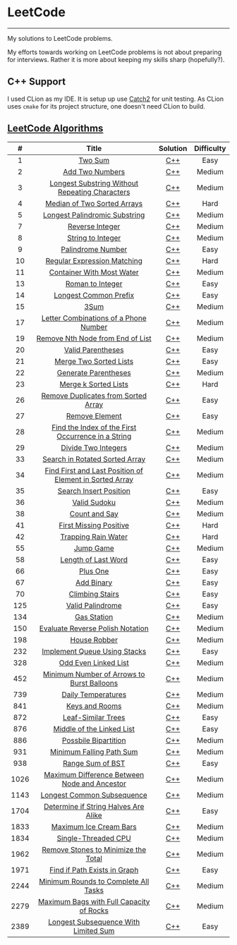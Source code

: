 # LeetCode
---
My solutions to LeetCode problems.

My efforts towards working on LeetCode problems is not about preparing for interviews. Rather it is more about keeping my skills sharp (hopefully?).

## C++ Support
I used CLion as my IDE. It is setup up use [Catch2](https://github.com/catchorg/Catch2) for unit testing. As CLion uses `cmake` for its project structure, one doesn't need CLion to build.

## [LeetCode Algorithms](https://leetcode.com/problemset/algorithms/)
| # | Title | Solution | Difficulty |
|:-:|:-:|:-:|:-:|
| 1| [Two Sum](https://leetcode.com/problems/two-sum/) | [C++](algorithms/cpp/1-TwoSum/main.cpp) | Easy |
| 2 | [Add Two Numbers](https://leetcode.com/problems/add-two-numbers/) | [C++](algorithms/cpp/2-AddTwoNumbers/main.cpp) | Medium |
| 3 | [Longest Substring Without Repeating Characters](https://leetcode.com/problems/longest-substring-without-repeating-characters/) | [C++](algorithms/cpp/3-LongestSubstringWithoutRepeatingChars/main.cpp) | Medium |
| 4 | [Median of Two Sorted Arrays](https://leetcode.com/problems/median-of-two-sorted-arrays/) | [C++](algorithms/cpp/4-MedianOfTwoSortedArrays/main.cpp) | Hard |
| 5 | [Longest Palindromic Substring](https://leetcode.com/problems/longest-palindromic-substring/) | [C++](algorithms/cpp/5-LongestPalindromicSubstring/main.cpp) | Medium |
| 7 | [Reverse Integer](https://leetcode.com/problems/reverse-integer/) | [C++](algorithms/cpp/7-ReverseInteger/main.cpp) | Medium |
| 8 | [String to Integer](https://leetcode.com/problems/string-to-integer-atoi/) | [C++](algorithms/cpp/8-StringToInteger/main.cpp) | Medium |
| 9| [Palindrome Number](https://leetcode.com/problems/palindrome-number/) | [C++](algorithms/cpp/9-PalindromeNumber/main.cpp) | Easy |
| 10 | [Regular Expression Matching](https://leetcode.com/problems/regular-expression-matching/) | [C++](algorithms/cpp/10-RegularExpressionMatching/main.cpp) | Hard |
| 11 | [Container With Most Water](https://leetcode.com/problems/container-with-most-water/) | [C++](algorithms/cpp/11-ContainerWithMostWater/main.cpp) | Medium |
| 13 | [Roman to Integer](https://leetcode.com/problems/roman-to-integer/) | [C++](algorithms/cpp/13-RomanToInteger/main.cpp) | Easy |
| 14 | [Longest Common Prefix](https://leetcode.com/problems/longest-common-prefix/) | [C++](algorithms/cpp/14-LongestCommonPrefix/main.cpp) | Easy |
| 15 | [3Sum](https://leetcode.com/problems/3sum/) | [C++](algorithms/cpp/15-3Sum/main.cpp) | Medium |
| 17 | [Letter Combinations of a Phone Number](https://leetcode.com/problems/letter-combinations-of-a-phone-number/) | [C++](algorithms/cpp/17-LetterCombosOfPhoneNumber/main.cpp) | Medium |
| 19 | [Remove Nth Node from End of List](https://leetcode.com/problems/remove-nth-node-from-end-of-list/) | [C++](algorithms/cpp/19-RemoveNthNodeFromEndOfList/main.cpp) | Medium |
| 20 | [Valid Parentheses](https://leetcode.com/problems/valid-parentheses/) | [C++](algorithms/cpp/20-ValidParentheses/main.cpp) | Easy |
| 21 | [Merge Two Sorted Lists](https://leetcode.com/problems/merge-two-sorted-lists/) | [C++](algorithms/cpp/21-MergeTwoSortedLists/main.cpp) | Easy |
| 22 | [Generate Parentheses](https://leetcode.com/problems/generate-parentheses/) | [C++](algorithms/cpp/22-GenerateParentheses/main.cpp) | Medium |
| 23 | [Merge k Sorted Lists](https://leetcode.com/problems/merge-k-sorted-lists/) | [C++](algorithms/cpp/23-MergeKSortedLists/main.cpp) | Hard |
| 26 | [Remove Duplicates from Sorted Array](https://leetcode.com/problems/remove-duplicates-from-sorted-array/) | [C++](algorithms/cpp/26-RemoveDuplicatesFromSortedArray/main.cpp) | Easy |
| 27 | [Remove Element](https://leetcode.com/problems/remove-element/) | [C++](algorithms/cpp/27-RemoveElement/main.cpp) | Easy |
| 28 | [Find the Index of the First Occurrence in a String](https://leetcode.com/problems/find-the-index-of-the-first-occurrence-in-a-string/) | [C++](algorithms/cpp/28-FindIndexOfFirstOccurrenceInString/main.cpp) | Medium |
| 29 | [Divide Two Integers](https://leetcode.com/problems/divide-two-integers/) | [C++](algorithms/cpp/29-DivideTwoIntegers/main.cpp) | Medium |
| 33 | [Search in Rotated Sorted Array](https://leetcode.com/problems/search-in-rotated-sorted-array/) | [C++](algorithms/cpp/33-SearchInRotatedSortedArray/main.cpp) | Medium |
| 34 | [Find First and Last Position of Element in Sorted Array](https://leetcode.com/problems/find-first-and-last-position-of-element-in-sorted-array/) | [C++](algorithms/cpp/34-FindFirstLastPosOfElemInSortedArray/main.cpp) | Medium |
| 35 | [Search Insert Position](https://leetcode.com/problems/search-insert-position/) | [C++](algorithms/cpp/35-SearchInsertPosition/main.cpp) | Easy |
| 36 | [Valid Sudoku](https://leetcode.com/problems/valid-sudoku/) | [C++](algorithms/cpp/36-ValidSudoku/main.cpp) | Medium |
| 38 | [Count and Say](https://leetcode.com/problems/count-and-say/) | [C++](algorithms/cpp/38-CountAndSay/main.cpp) | Medium |
| 41 | [First Missing Positive](https://leetcode.com/problems/first-missing-positive/) | [C++](algorithms/cpp/41-FirstMissingPositive/main.cpp) | Hard |
| 42 | [Trapping Rain Water](https://leetcode.com/problems/trapping-rain-water/) | [C++](algorithms/cpp/42-TrappingRainWater/main.cpp) | Hard |
| 55 | [Jump Game](https://leetcode.com/problems/jump-game/) | [C++](algorithms/cpp/55-JumpGame/main.cpp) | Medium |
| 58 | [Length of Last Word](https://leetcode.com/problems/length-of-last-word/) | [C++](algorithms/cpp/58-LengthOfLastWord/main.cpp) | Easy |
| 66 | [Plus One](https://leetcode.com/problems/plus-one/) | [C++](algorithms/cpp/66-PlusOne/main.cpp) | Easy |
| 67 | [Add Binary](https://leetcode.com/problems/add-binary/) | [C++](algorithms/cpp/67-AddBinary/main.cpp) | Easy |
| 70 | [Climbing Stairs](https://leetcode.com/problems/climbing-stairs/) | [C++](algorithms/cpp/70-ClimbingStairs/main.cpp) | Easy |
| 125 | [Valid Palindrome](https://leetcode.com/problems/valid-palindrome/) | [C++](algorithms/cpp/125-ValidPalindrome/main.cpp) | Easy |
| 134 | [Gas Station](https://leetcode.com/problems/gas-station/) | [C++](algorithms/cpp/134-GasStation/main.cpp) | Medium |
| 150 | [Evaluate Reverse Polish Notation](https://leetcode.com/problems/evaluate-reverse-polish-notation/) | [C++](algorithms/cpp/150-EvaluateReversePolishNotation/main.cpp) | Medium |
| 198 | [House Robber](https://leetcode.com/problems/house-robber/) | [C++](algorithms/cpp/198-HouseRobber/main.cpp) | Medium |
| 232 | [Implement Queue Using Stacks](https://leetcode.com/problems/implement-queue-using-stacks/) | [C++](algorithms/cpp/232-ImplementQueueUsingStacks/main.cpp) | Easy |
| 328 | [Odd Even Linked List](https://leetcode.com/problems/odd-even-linked-list/) | [C++](algorithms/cpp/328-OddEvenLinkedList/main.cpp) | Medium |
| 452 | [Minimum Number of Arrows to Burst Balloons](https://leetcode.com/problems/minimum-number-of-arrows-to-burst-balloons/) | [C++](algorithms/cpp/452-MinimumNumArrowsToBurstBalloons/main.cpp) | Medium |
| 739 | [Daily Temperatures](https://leetcode.com/problems/daily-temperatures/) | [C++](algorithms/cpp/739-DailyTemperatures/main.cpp) | Medium |
| 841 | [Keys and Rooms](https://leetcode.com/problems/keys-and-rooms/) | [C++](algorithms/cpp/841-KeysAndRooms/main.cpp) | Medium |
| 872 | [Leaf-Similar Trees](https://leetcode.com/problems/leaf-similar-trees/) | [C++](algorithms/cpp/872-LeafSimilarTrees/main.cpp) | Easy |
| 876 | [Middle of the Linked List](https://leetcode.com/problems/middle-of-the-linked-list/) | [C++](algorithms/cpp/876-MiddleOfTheLinkedList/main.cpp) | Easy |
| 886 | [Possbile Bipartition](https://leetcode.com/problems/possible-bipartition/) | [C++](algorithms/cpp/886-PossibleBipartition/main.cpp) | Medium |
| 931 | [Minimum Falling Path Sum](https://leetcode.com/problems/minimum-falling-path-sum/) | [C++](algorithms/cpp/931-MinimumFallingPathSum/main.cpp) | Medium |
| 938 | [Range Sum of BST](https://leetcode.com/problems/range-sum-of-bst/) | [C++](algorithms/cpp/938-RangeSumOfBST/main.cpp) | Easy |
| 1026 | [Maximum Difference Between Node and Ancestor](https://leetcode.com/problems/maximum-difference-between-node-and-ancestor/) | [C++](algorithms/cpp/1026-MaximumDifferenceBetweenNodeAndAncestor/main.cpp) | Medium |
| 1143 | [Longest Common Subsequence](https://leetcode.com/problems/longest-common-subsequence/) | [C++](algorithms/cpp/1143-LongestCommonSubsequence/main.cpp) | Medium |
| 1704 | [Determine if String Halves Are Alike](https://leetcode.com/problems/determine-if-string-halves-are-alike/) | [C++](algorithms/cpp/1704-StringHalvesAlike/main.cpp) | Easy |
| 1833 | [Maximum Ice Cream Bars](https://leetcode.com/problems/maximum-ice-cream-bars/) | [C++](algorithms/cpp/1833-MaximumIceCreamBars/main.cpp) | Medium |
| 1834 | [Single-Threaded CPU](https://leetcode.com/problems/single-threaded-cpu/) | [C++](algorithms/cpp/1834-SingleThreadedCPU/main.cpp) | Medium |
| 1962 | [Remove Stones to Minimize the Total](https://leetcode.com/problems/remove-stones-to-minimize-the-total/) | [C++](algorithms/cpp/1962-RemoveStonesToMinTotal/main.cpp) | Medium |
| 1971 | [Find if Path Exists in Graph](https://leetcode.com/problems/find-if-path-exists-in-graph/) | [C++](algorithms/cpp/1971-FindIfPathExistsInGraph/main.cpp) | Easy |
| 2244 | [Minimum Rounds to Complete All Tasks](https://leetcode.com/problems/minimum-rounds-to-complete-all-tasks/) | [C++](algorithms/cpp/2244-MinimumRoundsToCompleteAllTasks/main.cpp) | Medium |
| 2279 | [Maximum Bags with Full Capacity of Rocks](https://leetcode.com/problems/maximum-bags-with-full-capacity-of-rocks/) | [C++](algorithms/cpp/2279-MaxBagsWithFullCapacityRocks/main.cpp) | Medium |
| 2389 | [Longest Subsequence With Limited Sum](https://leetcode.com/problems/longest-subsequence-with-limited-sum/) | [C++](algorithms/cpp/2389-LongestSubsequenceWithLimitedSum/main.cpp) | Easy |
